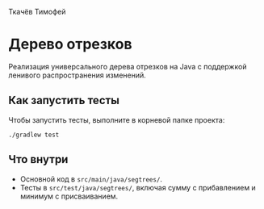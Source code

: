 Ткачёв Тимофей 
# Дерево отрезков
Реализация универсального дерева отрезков на Java с поддержкой ленивого распространения изменений.

## Как запустить тесты

Чтобы запустить тесты, выполните в корневой папке проекта:

```
./gradlew test
```

## Что внутри

- Основной код в `src/main/java/segtrees/`.
- Тесты в `src/test/java/segtrees/`, включая сумму с прибавлением и минимум с присваиванием.